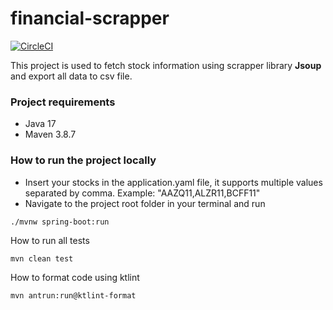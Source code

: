 # financial-scrapper
[![CircleCI](https://circleci.com/gh/mastercode64/financial-scrapper/tree/main.svg?style=shield)](https://circleci.com/gh/mastercode64/financial-scrapper/tree/master)
<p>This project is used to fetch stock information using scrapper library <b>Jsoup</b> and export all data to csv file.</p>

### Project requirements
- Java 17
- Maven 3.8.7

### How to run the project locally
- Insert your stocks in the application.yaml file, it supports multiple values separated by comma. Example: "AAZQ11,ALZR11,BCFF11"
- Navigate to the project root folder in your terminal and run
```shell
./mvnw spring-boot:run
```

How to run all tests
```shell
mvn clean test
```

How to format code using ktlint
```shell
mvn antrun:run@ktlint-format
```